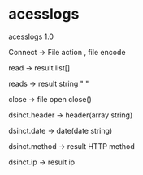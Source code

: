 # acesslogs
acesslogs 1.0

Connect -> File action , file encode

read -> result list[]

reads -> result string " "

close -> file open close()

dsinct.header -> header(array string) 

dsinct.date -> date(date string)

dsinct.method -> result HTTP method 

dsinct.ip -> result ip
